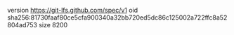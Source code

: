 version https://git-lfs.github.com/spec/v1
oid sha256:81730faaf80ce5cfa900340a32bb720ed5dc86c125002a722ffc8a52804ad753
size 8200
